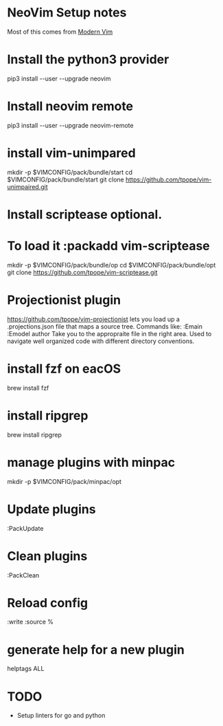 # NeoVim Setup notes
Most of this comes from [Modern Vim](https://pragprog.com/book/modvim/modern-vim)

# Install the python3 provider
pip3 install --user --upgrade neovim

# Install neovim remote
pip3 install --user --upgrade neovim-remote

# install vim-unimpared
mkdir -p $VIMCONFIG/pack/bundle/start
cd $VIMCONFIG/pack/bundle/start
git clone https://github.com/tpope/vim-unimpaired.git

# Install scriptease optional.
# To load it :packadd vim-scriptease
mkdir -p $VIMCONFIG/pack/bundle/op
cd $VIMCONFIG/pack/bundle/opt
git clone https://github.com/tpope/vim-scriptease.git

# Projectionist plugin
https://github.com/tpope/vim-projectionist
lets you load up a .projections.json file that maps a source tree.
Commands like:
:Emain
:Emodel author
Take you to the appropraite file in the right area. Used to navigate well organized 
code with different directory conventions.

# install fzf on eacOS
brew install fzf

# install ripgrep
brew install ripgrep

# manage plugins with minpac
mkdir -p $VIMCONFIG/pack/minpac/opt

# Update plugins
:PackUpdate

# Clean plugins
:PackClean

# Reload config
:write
:source %

# generate help for a new plugin
helptags ALL

# TODO
* Setup linters for go and python
